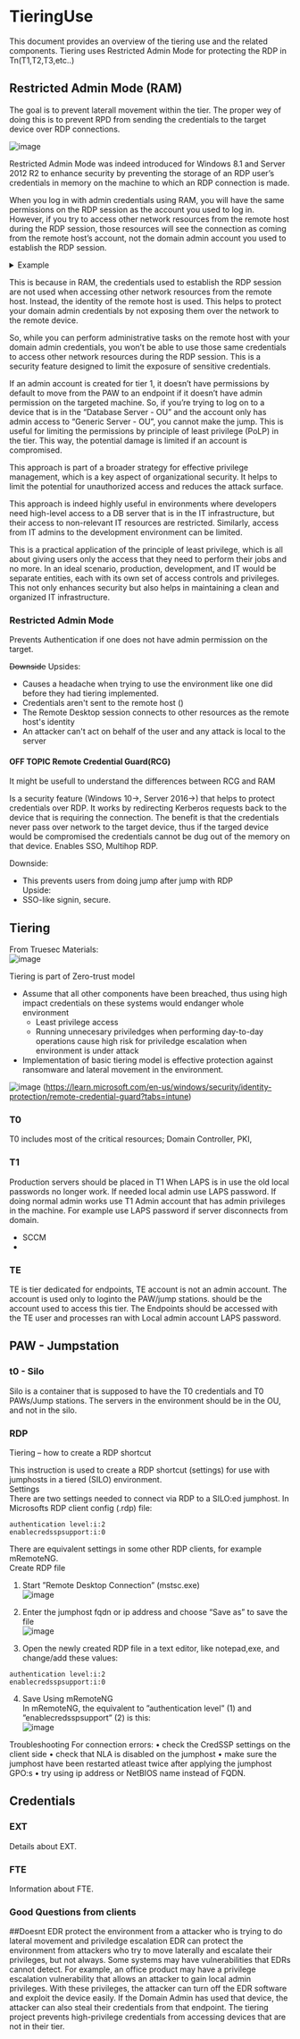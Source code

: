 # TieringUse

This document provides an overview of the tiering use and the related components.
Tiering uses Restricted Admin Mode for protecting the RDP in Tn(T1,T2,T3,etc..)

## Restricted Admin Mode (RAM)

The goal is to prevent laterall movement within the tier. The proper wey of doing this is to prevent RPD from sending the credentials to the target device over RDP connections.

![image](https://github.com/LehtiniemiJ/TieringUse/assets/44233030/4081014d-86eb-4cee-b8ba-edb84ed8c1dc)


Restricted Admin Mode was indeed introduced for Windows 8.1 and Server 2012 R2 to enhance security by preventing the storage of an RDP user’s credentials in memory on the machine to which an RDP connection is made.
  
When you log in with admin credentials using RAM, you will have the same permissions on the RDP session as the account you used to log in. However, if you try to access other network resources from the remote host during the RDP session, those resources will see the connection as coming from the remote host’s account, not the domain admin account you used to establish the RDP session.

<details>
  <summary>Example</summary>

  
 An admin using Tier 0 (T0) Admin credentials jumps from a Privileged Access Workstation (PAW) to a non-primary Domain Controller (DC), they face issues when trying to use the Group Policy Object (GPO) editing tool.  
This is because the GPO editing tool tries to authenticate to the Primary Domain Controller (PDC) using the credentials on the DC. However, in Restricted Admin Mode (RAM), the DC can’t authenticate any further, which results in the buttons being grayed out.  

 --- 
</details>




This is because in RAM, the credentials used to establish the RDP session are not used when accessing other network resources from the remote host. Instead, the identity of the remote host is used. This helps to protect your domain admin credentials by not exposing them over the network to the remote device.

So, while you can perform administrative tasks on the remote host with your domain admin credentials, you won’t be able to use those same credentials to access other network resources during the RDP session. This is a security feature designed to limit the exposure of sensitive credentials.

If an admin account is created for tier 1, it doesn’t have permissions by default to move from the PAW to an endpoint if it doesn’t have admin permission on the targeted machine. So, if you’re trying to log on to a device that is in the “Database Server - OU” and the account only has admin access to “Generic Server - OU”, you cannot make the jump. This is useful for limiting the permissions by principle of least privilege (PoLP) in the tier. This way, the potential damage is limited if an account is compromised.  
  
This approach is part of a broader strategy for effective privilege management, which is a key aspect of organizational security. It helps to limit the potential for unauthorized access and reduces the attack surface.  
 
This approach is indeed highly useful in environments where developers need high-level access to a DB server that is in the IT infrastructure, but their access to non-relevant IT resources are restricted. Similarly, access from IT admins to the development environment can be limited.  

This is a practical application of the principle of least privilege, which is all about giving users only the access that they need to perform their jobs and no more. In an ideal scenario, production, development, and IT would be separate entities, each with its own set of access controls and privileges. This not only enhances security but also helps in maintaining a clean and organized IT infrastructure.


   
### Restricted Admin Mode 
Prevents Authentication if one does not have admin permission on the target.

~~Downside~~ Upsides:  
 - Causes a headache when trying to use the environment like one did before they had tiering implemented.
 - Credentials aren't sent to the remote host ()
 - The Remote Desktop session connects to other resources as the remote host's identity
 - An attacker can't act on behalf of the user and any attack is local to the server


#### OFF TOPIC Remote Credential Guard(RCG)

It might be usefull to understand the differences between RCG and RAM

Is a security feature (Windows 10->, Server 2016->) that helps to protect credentials over RDP. It works by redirecting Kerberos requests back to the device that is requiring the connection. The benefit is that the credentials never pass over network to the target device, thus if the targed device would be compromised the credentials cannot be dug out of the memory on that device. Enables SSO, Multihop RDP.   

Downside:  
 - This prevents users from doing jump after jump with RDP  
Upside:
 - SSO-like signin, secure.

## Tiering
From Truesec Materials:  
![image](https://github.com/LehtiniemiJ/TieringUse/assets/44233030/04600c25-05b8-4133-a25f-c4bf0fe8838d)



Tiering is part of Zero-trust model  
 - Assume that all other components have been breached, thus using high impact credentials on these systems would endanger whole environment  
   - Least privilege access  
   - Running unnecesary priviledges when performing day-to-day operations cause high risk for priviledge escalation when environment is under attack  
 - Implementation of basic tiering model is effective protection against ransomware and lateral movement in the environment.  


![image](https://github.com/LehtiniemiJ/TieringUse/assets/44233030/04ba8b72-9536-4989-b7c3-b4b00285eeb1)
(https://learn.microsoft.com/en-us/windows/security/identity-protection/remote-credential-guard?tabs=intune)

### T0

T0 includes most of the critical resources; Domain Controller, PKI, 

### T1

Production servers should be placed in T1
When LAPS is in use the old local passwords no longer work. If needed local admin use LAPS password. If doing normal admin works use T1 Admin account that has admin privileges in the machine.  For example use LAPS password if server disconnects from domain.

- SCCM
- 

### TE

TE is tier dedicated for endpoints, TE account is not an admin account. The account is used only to loginto the PAW/jump stations. should be the account used to access this tier. The Endpoints should be accessed with the TE user and processes ran with  Local admin account LAPS password. 

## PAW - Jumpstation


### t0 - Silo 

Silo is a container that is supposed to have the T0 credentials and T0 PAWs/Jump stations. The servers in the environment should be in the OU, and not in the silo.

### RDP

Tiering – how to create a RDP shortcut

This instruction is used to create a RDP shortcut (settings) for use with jumphosts in a tiered (SILO) environment.  
Settings  
There are two settings needed to connect via RDP to a SILO:ed jumphost. In Microsofts RDP client config (.rdp) file:  
```
authentication level:i:2  
enablecredsspsupport:i:0  
```
There are equivalent settings in some other RDP clients, for example mRemoteNG.  
Create RDP file  
1.	Start ”Remote Desktop Connection” (mstsc.exe)  
 ![image](https://github.com/LehtiniemiJ/TieringUse/assets/44233030/ab5954d4-510b-4109-8a30-fab450496058)

2.	Enter the jumphost fqdn or ip address and choose “Save as” to save the file  
 ![image](https://github.com/LehtiniemiJ/TieringUse/assets/44233030/c996c218-4496-470c-8f89-72b7a2083be9)
3.	Open the newly created RDP file in a text editor, like notepad,exe, and change/add these values:  
 ```
 authentication level:i:2  
 enablecredsspsupport:i:0
```
4.	Save
Using mRemoteNG  
In mRemoteNG, the equivalent to ”authentication level” (1) and ”enablecredsspsupport” (2) is this:  
![image](https://github.com/LehtiniemiJ/TieringUse/assets/44233030/d45d7ae7-5783-4f2e-9d73-4bc57ab299a2)

 
Troubleshooting
For connection errors:
•	check the CredSSP settings on the client side
•	check that NLA is disabled on the jumphost
•	make sure the jumphost have been restarted atleast twice after applying the jumphost GPO:s
•	try using ip address or NetBIOS name instead of FQDN. 

## Credentials

### EXT

Details about EXT.

### FTE

Information about FTE.


### Good Questions from clients

##Doesnt EDR protect the environment from a attacker who is trying to do lateral movement and priviledge escalation
EDR can protect the environment from attackers who try to move laterally and escalate their privileges, but not always. Some systems may have vulnerabilities that EDRs cannot detect. For example, an office product may have a privilege escalation vulnerability that allows an attacker to gain local admin privileges. With these privileges, the attacker can turn off the EDR software and exploit the device easily. If the Domain Admin has used that device, the attacker can also steal their credentials from that endpoint. The tiering project prevents high-privilege credentials from accessing devices that are not in their tier.

